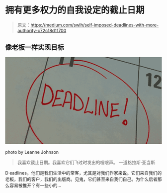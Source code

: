 # 拥有更多权力的自我设定的截止日期

> 原文：<https://medium.com/swlh/self-imposed-deadlines-with-more-authority-c72c18d11700>

## 像老板一样实现目标

![](img/94b03ee64827d067d7615064ebef2151.png)

photo by Leanne Johnson

> 我喜欢截止日期。我喜欢它们飞过时发出的嗖嗖声。
> —道格拉斯·亚当斯

D eadlines。他们是我们生活中的常客，尤其是对我们作家来说。它们来自我们的老板，我们的客户，我们的出版商。见鬼，它们甚至来自我们自己。为什么后者那么容易被推开？有一些小的…
